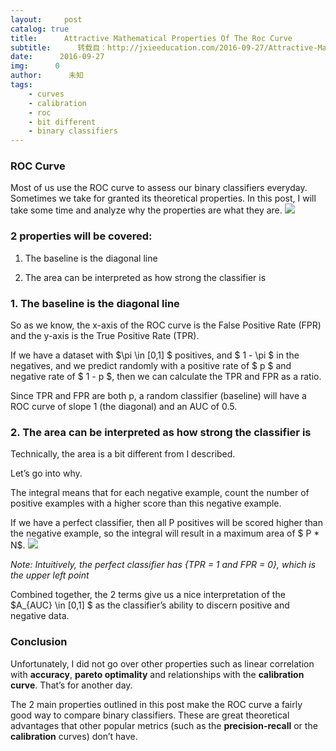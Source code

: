 ```yaml
---
layout:     post
catalog: true
title:      Attractive Mathematical Properties Of The Roc Curve
subtitle:      转载自：http://jxieeducation.com/2016-09-27/Attractive-Mathematical-Properties-Of-The-ROC-Curve/
date:      2016-09-27
img:      0
author:      未知
tags:
    - curves
    - calibration
    - roc
    - bit different
    - binary classifiers
---
```


### ROC Curve

Most of us use the ROC curve to assess our binary classifiers everyday. Sometimes we take for granted its theoretical properties. In this post, I will take some time and analyze why the properties are what they are.
![](https://www.unc.edu/courses/2006spring/ecol/145/001/images/lectures/lecture37/fig4.png)


### 2 properties will be covered:

1. The baseline is the diagonal line

1. The area can be interpreted as how strong the classifier is


### 1. The baseline is the diagonal line

So as we know, the x-axis of the ROC curve is the False Positive Rate (FPR) and the y-axis is the True Positive Rate (TPR).

If we have a dataset with $\pi \in [0,1] $ positives, and $ 1 - \pi $ in the negatives, and we predict randomly with a positive rate of $ p $ and negative rate of $ 1 - p $, then we can calculate the TPR and FPR as a ratio.

Since TPR and FPR are both p, a random classifier (baseline) will have a ROC curve of slope 1 (the diagonal) and an AUC of 0.5.

### 2. The area can be interpreted as how strong the classifier is

Technically, the area is a bit different from I described.

Let’s go into why.

The integral means that for each negative example, count the number of positive examples with a higher score than this negative example.

If we have a perfect classifier, then all P positives will be scored higher than the negative example, so the integral will result in a maximum area of $ P * N$.
![](http://taint.org/x/2008/roc_zoomed.png)


*Note: Intuitively, the perfect classifier has {TPR = 1 and FPR = 0}, which is the upper left point*

Combined together, the 2 terms give us a nice interpretation of the $A_{AUC} \in [0,1] $ as the classifier’s ability to discern positive and negative data.

### Conclusion

Unfortunately, I did not go over other properties such as linear correlation with **accuracy**, **pareto optimality** and relationships with the **calibration curve**. That’s for another day.

The 2 main properties outlined in this post make the ROC curve a fairly good way to compare binary classifiers. These are great theoretical advantages that other popular metrics (such as the **precision-recall** or the **calibration** curves) don’t have.
